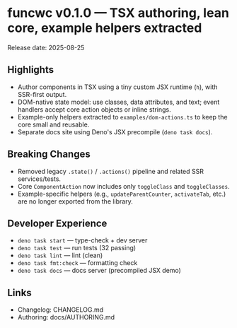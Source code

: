 # funcwc v0.1.0 — TSX authoring, lean core, example helpers extracted

Release date: 2025-08-25

## Highlights

- Author components in TSX using a tiny custom JSX runtime (`h`), with SSR-first
  output.
- DOM-native state model: use classes, data attributes, and text; event handlers
  accept core action objects or inline strings.
- Example-only helpers extracted to `examples/dom-actions.ts` to keep the core
  small and reusable.
- Separate docs site using Deno's JSX precompile (`deno task docs`).

## Breaking Changes

- Removed legacy `.state()` / `.actions()` pipeline and related SSR
  services/tests.
- Core `ComponentAction` now includes only `toggleClass` and `toggleClasses`.
- Example-specific helpers (e.g., `updateParentCounter`, `activateTab`, etc.)
  are no longer exported from the library.

## Developer Experience

- `deno task start` — type-check + dev server
- `deno task test` — run tests (32 passing)
- `deno task lint` — lint (clean)
- `deno task fmt:check` — formatting check
- `deno task docs` — docs server (precompiled JSX demo)

## Links

- Changelog: CHANGELOG.md
- Authoring: docs/AUTHORING.md
